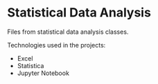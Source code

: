 # Statistical Data Analysis

Files from statistical data analysis classes.

Technologies used in the projects:
- Excel
- Statistica
- Jupyter Notebook
